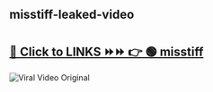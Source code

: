 
 ## misstiff-leaked-video 

# <h2><a href="https://clipsfans.com/misstiff&ref=git">🔗 Click to LINKS ⏩⏩ 👉 🟢 misstiff </a></h2>

<a href="https://clipsfans.com/misstiff&ref=git" rel="nofollow" data-target="animated-image.originalLink"><img src="https://i.ibb.co.com/xMMVF88/686577567.gif" alt="Viral Video Original" style="max-width: 100%; display: inline-block;" data-target="animated-image.originalImage"></a>
